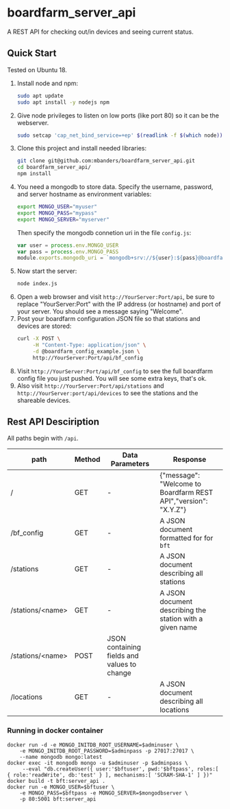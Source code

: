 # boardfarm_server_api
A REST API for checking out/in devices and seeing current status.

## Quick Start

Tested on Ubuntu 18.

1. Install node and npm:
    ```sh
    sudo apt update
    sudo apt install -y nodejs npm
    ```
1. Give node privileges to listen on low ports (like port 80) so it can be the webserver.
    ```sh
    sudo setcap 'cap_net_bind_service=+ep' $(readlink -f $(which node))
    ```
1. Clone this project and install needed libraries:
    ```sh
    git clone git@github.com:mbanders/boardfarm_server_api.git
    cd boardfarm_server_api/
    npm install
    ```
1. You need a mongodb to store data. Specify the username, password, and server hostname as environment variables:
    ```sh
    export MONGO_USER="myuser"
    export MONGO_PASS="mypass"
    export MONGO_SERVER="myserver"
    ```
    Then specify the mongodb connetion uri in the file `config.js`:
    ```js
    var user = process.env.MONGO_USER
    var pass = process.env.MONGO_PASS
    module.exports.mongodb_uri = `mongodb+srv://${user}:${pass}@boardfarm0-mgbyp.mongodb.net/test?retryWrites=true&w=majority`
    ```
1. Now start the server:
    ```sh
    node index.js
    ```
1. Open a web browser and visit `http://YourServer:Port/api`, be sure to replace "YourServer:Port" with the IP address (or hostname) and port of your server. You should see a message saying "Welcome".
1. Post your boardfarm configuration JSON file so that stations and devices are stored:
    ```sh
    curl -X POST \
         -H "Content-Type: application/json" \
         -d @boardfarm_config_example.json \
         http://YourServer:Port/api/bf_config
    ```
1. Visit `http://YourServer:Port/api/bf_config` to see the full boardfarm config file you just pushed. You will see some extra keys, that's ok.
1. Also visit `http://YourServer:Port/api/stations` and `http://YourServer:port/api/devices` to see the stations and the shareable devices.

## Rest API Desciription

All paths begin with `/api`.

| path | Method | Data Parameters | Response |
|------|--------|-----------------|----------|
| / | GET    | - | {"message": "Welcome to Boardfarm REST API","version": "X.Y.Z"} |
| /bf_config | GET | - | A JSON document formatted for for `bft` |
| /stations | GET | - | A JSON document describing all stations |
| /stations/\<name\> | GET  | - | A JSON document describing the station with a given name |
| /stations/\<name\> | POST | JSON containing fields and values to change |                                                                 
| /locations | GET    | - | A JSON document describing all locations |

### Running in docker container

    docker run -d -e MONGO_INITDB_ROOT_USERNAME=$adminuser \
        -e MONGO_INITDB_ROOT_PASSWORD=$adminpass -p 27017:27017 \
        --name mongodb mongo:latest
    docker exec -it mongodb mongo -u $adminuser -p $adminpass \
         --eval "db.createUser({ user:'$bftuser', pwd:'$bftpass', roles:[ { role:'readWrite', db:'test' } ], mechanisms:[ 'SCRAM-SHA-1' ] })"
    docker build -t bft:server_api .
    docker run -e MONGO_USER=$bftuser \
        -e MONGO_PASS=$bftpass -e MONGO_SERVER=$mongodbserver \
        -p 80:5001 bft:server_api
